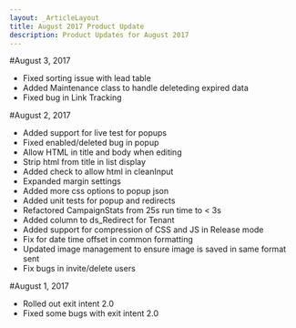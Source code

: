 ```yaml
---
layout: _ArticleLayout
title: August 2017 Product Update
description: Product Updates for August 2017
---
```

#August 3, 2017

* Fixed sorting issue with lead table
* Added Maintenance class to handle deleteding expired data
* Fixed bug in Link Tracking

#August 2, 2017

* Added support for live test for popups
* Fixed enabled/deleted bug in popup
* Allow HTML in title and body when editing
* Strip html from title in list display
* Added check to allow html in cleanInput
* Expanded margin settings
* Added more css options to popup json
* Added unit tests for popup and redirects
* Refactored CampaignStats from 25s run time to < 3s
* Added column to ds_Redirect for Tenant
* Added support for compression of CSS and JS in Release mode
* Fix for date time offset in common formatting
* Updated image management to ensure image is saved in same format sent
* Fix bugs in invite/delete users


#August 1, 2017

* Rolled out exit intent 2.0
* Fixed some bugs with exit intent 2.0